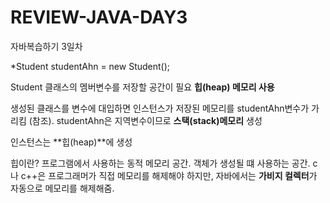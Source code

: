 # REVIEW-JAVA-DAY3
자바복습하기 3일차 


*Student studentAhn = new Student(); 
 
 Student 클래스의 멤버변수를 저장할 공간이 필요 **힙(heap) 메모리 사용**
 
 생성된 클래스를 변수에 대입하면 인스턴스가 저장된 메모리를 studentAhn변수가 가리킴 (참조). studentAhn은 지역변수이므로 **스택(stack)메모리** 생성 
 
 인스턴스는 **힙(heap)**에 생성

힙이란? 프로그램에서 사용하는 동적 메모리 공간. 객체가 생성될 떄 사용하는 공간. c나 c++은 프로그래머가 직접 메모리를 해제해야 하지만, 자바에서는 **가비지 컬렉터**가 자동으로 메모리를 해제해줌.
